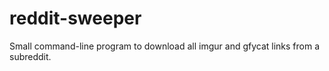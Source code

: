 # reddit-sweeper
Small command-line program to download all imgur and gfycat links from a subreddit.
